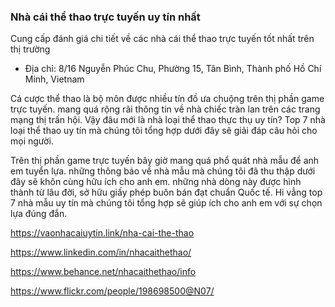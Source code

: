 ### Nhà cái thể thao trực tuyến uy tín nhất

Cung cấp đánh giá chi tiết về các nhà cái thể thao trực tuyến tốt nhất trên thị trường

- Địa chỉ: 8/16 Nguyễn Phúc Chu, Phường 15, Tân Bình, Thành phố Hồ Chí Minh, Vietnam

Cá cược thể thao là bộ môn được nhiều tín đồ ưa chuộng trên thị phần game trực tuyến. mang quá rộng rãi thông tin về nhà chiếc tràn lan trên các trang mạng thị trấn hội. Vậy đâu mới là nhà loại thể thao thực thụ uy tín? Top 7 nhà loại thể thao uy tín mà chúng tôi tổng hợp dưới đây sẽ giải đáp câu hỏi cho mọi người.

Trên thị phần game trực tuyến bây giờ mang quá phổ quát nhà mẫu để anh em tuyển lựa. những thông báo về nhà mẫu mà chúng tôi đã thu thập dưới đây sẽ khôn cùng hữu ích cho anh em. những nhà dòng này được hình thành từ lâu đời, sở hữu giấy phép buôn bán đạt chuẩn Quốc tế. Hi vẳng top 7 nhà mẫu uy tín mà chúng tôi tổng hợp sẽ giúp ích cho anh em với sự chọn lựa đúng đắn.

https://vaonhacaiuytin.link/nha-cai-the-thao

https://www.linkedin.com/in/nhacaithethao/

https://www.behance.net/nhacaithethao/info

https://www.flickr.com/people/198698500@N07/
